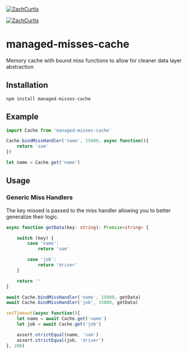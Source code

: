 [![ZachCurtis](https://github.com/ZachCurtis/managed-misses-cache/workflows/Testing/badge.svg)](https://github.com/ZachCurtis/managed-misses-cache)

[![ZachCurtis](https://circleci.com/gh/ZachCurtis/managed-misses-cache.svg?style=svg)](https://github.com/ZachCurtis/managed-misses-cache)


# managed-misses-cache
Memory cache with bound miss functions to allow for cleaner data layer abstraction
## Installation
    npm install managed-misses-cache

## Example
```typescript
import Cache from 'managed-misses-cache'

Cache.bindMissHandler('name', 15000, async function(){
    return 'sam'
})

let name = Cache.get('name')
```

## Usage

### Generic Miss Handlers
The key missed is passed to the miss handler allowing you to better generalize their logic.
```typescript
async function getData(key: string): Promise<string> {

    switch (key) {
        case 'name':
            return 'sam'

        case 'job':
            return 'driver'
    }

    return ''
}

await Cache.bindMissHandler('name', 15000, getData)
await Cache.bindMissHandler('job', 15000, getData)

setTimeout(async function(){
    let name = await Cache.get('name')
    let job = await Cache.get('job')

    assert.strictEqual(name, 'sam')
    assert.strictEqual(job, 'driver')
}, 200)
```
